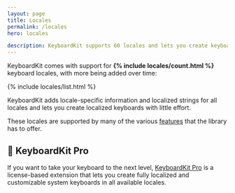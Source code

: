 ```yaml
---
layout: page
title: Locales
permalink: /locales
hero: locales

description: KeyboardKit supports 60 locales and lets you create keyboards with localized input keys, callouts, autocomplete etc.
---
```


KeyboardKit comes with support for <b>{% include locales/count.html %}</b> keyboard locales, with more being added over time:

{% include locales/list.html %}

KeyboardKit adds locale-specific information and localized strings for all locales and lets you create localized keyboards with little effort.

These locales are supported by many of the various [features](/features) that the library has to offer.


## 👑 KeyboardKit Pro

If you want to take your keyboard to the next level, [KeyboardKit Pro](/pro) is a license-based extension that lets you create fully localized and customizable system keyboards in all available locales.